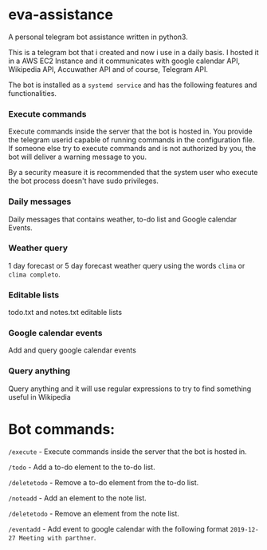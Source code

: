 # eva-assistance

A personal telegram bot assistance written in python3.

This is a telegram bot that i created and now i use in a daily basis. I hosted it in 
a AWS EC2 Instance and it communicates with google calendar API, Wikipedia API, Accuwather
API and of course, Telegram API.

The bot is installed as a `systemd service` and has the following features and functionalities.

### Execute commands

Execute commands inside the server that the bot is hosted in. You provide the telegram userid capable of running commands
in the configuration file. If someone else try to execute commands and is not authorized by you,
the bot will deliver a warning message to you.

By a security measure it is recommended that the system user who execute the bot process doesn't have sudo privileges.


### Daily messages

Daily messages that contains weather, to-do list and Google calendar Events.

### Weather query

1 day forecast or 5 day forecast weather query using the words `clima` or `clima completo`.

### Editable lists

todo.txt and notes.txt editable lists


### Google calendar events

Add and query google calendar events


### Query anything 

Query anything and it will use regular expressions to try to find something useful in Wikipedia



# Bot commands:

`/execute` - Execute commands inside the server that the bot is hosted in.

`/todo` - Add a to-do element to the to-do list.

`/deletetodo` - Remove a to-do element from the to-do list.

`/noteadd` - Add an element to the note list.

`/deletetodo` - Remove an element from the note list.

`/eventadd` - Add event to google calendar with the following format `2019-12-27 Meeting with parthner`.
